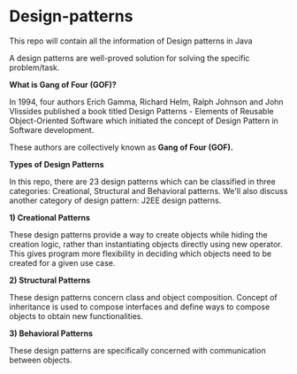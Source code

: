 # Design-patterns

This repo will contain all the information of Design patterns in Java

A design patterns are well-proved solution for solving the specific problem/task.

**What is Gang of Four (GOF)?**

In 1994, four authors Erich Gamma, Richard Helm, Ralph Johnson and John Vlissides published a book titled Design Patterns - Elements of Reusable Object-Oriented Software which initiated the concept of Design Pattern in Software development.

These authors are collectively known as **Gang of Four (GOF).**

**Types of Design Patterns**

In this repo, there are 23 design patterns which can be classified in three categories: Creational, Structural and Behavioral patterns. We'll also discuss another category of design pattern: J2EE design patterns.

**1)	Creational Patterns**

These design patterns provide a way to create objects while hiding the creation logic, rather than instantiating objects directly using new operator. This gives program more flexibility in deciding which objects need to be created for a given use case.

**2)	Structural Patterns**

These design patterns concern class and object composition. Concept of inheritance is used to compose interfaces and define ways to compose objects to obtain new functionalities.

**3)	Behavioral Patterns**

These design patterns are specifically concerned with communication between objects.
